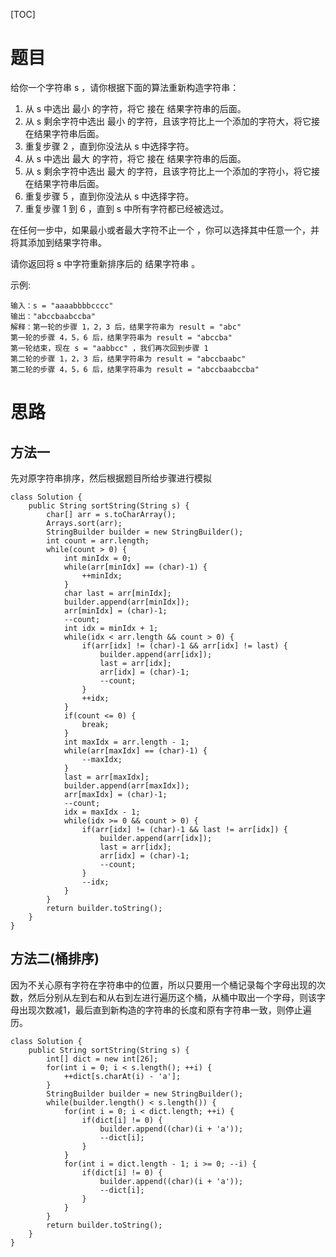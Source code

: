 [TOC]
# 题目
给你一个字符串 s ，请你根据下面的算法重新构造字符串：

1. 从 s 中选出 最小 的字符，将它 接在 结果字符串的后面。
2. 从 s 剩余字符中选出 最小 的字符，且该字符比上一个添加的字符大，将它接在结果字符串后面。
3. 重复步骤 2 ，直到你没法从 s 中选择字符。
4. 从 s 中选出 最大 的字符，将它 接在 结果字符串的后面。
5. 从 s 剩余字符中选出 最大 的字符，且该字符比上一个添加的字符小，将它接在结果字符串后面。
6. 重复步骤 5 ，直到你没法从 s 中选择字符。
7. 重复步骤 1 到 6 ，直到 s 中所有字符都已经被选过。

在任何一步中，如果最小或者最大字符不止一个 ，你可以选择其中任意一个，并将其添加到结果字符串。

请你返回将 s 中字符重新排序后的 结果字符串 。

示例:
```
输入：s = "aaaabbbbcccc"
输出："abccbaabccba"
解释：第一轮的步骤 1，2，3 后，结果字符串为 result = "abc"
第一轮的步骤 4，5，6 后，结果字符串为 result = "abccba"
第一轮结束，现在 s = "aabbcc" ，我们再次回到步骤 1
第二轮的步骤 1，2，3 后，结果字符串为 result = "abccbaabc"
第二轮的步骤 4，5，6 后，结果字符串为 result = "abccbaabccba"
```

# 思路
## 方法一
先对原字符串排序，然后根据题目所给步骤进行模拟
```java{.line-numbers}
class Solution {
    public String sortString(String s) {
        char[] arr = s.toCharArray();
        Arrays.sort(arr);
        StringBuilder builder = new StringBuilder();
        int count = arr.length;
        while(count > 0) {
            int minIdx = 0;
            while(arr[minIdx] == (char)-1) {
                ++minIdx;
            }
            char last = arr[minIdx];
            builder.append(arr[minIdx]);
            arr[minIdx] = (char)-1;
            --count;
            int idx = minIdx + 1;
            while(idx < arr.length && count > 0) {
                if(arr[idx] != (char)-1 && arr[idx] != last) {
                    builder.append(arr[idx]);
                    last = arr[idx];
                    arr[idx] = (char)-1;
                    --count;
                }
                ++idx;
            }
            if(count <= 0) {
                break;
            }
            int maxIdx = arr.length - 1;
            while(arr[maxIdx] == (char)-1) {
                --maxIdx;
            }
            last = arr[maxIdx];
            builder.append(arr[maxIdx]);
            arr[maxIdx] = (char)-1;
            --count;
            idx = maxIdx - 1;
            while(idx >= 0 && count > 0) {
                if(arr[idx] != (char)-1 && last != arr[idx]) {
                    builder.append(arr[idx]);
                    last = arr[idx];
                    arr[idx] = (char)-1;
                    --count;
                }
                --idx;
            }
        }
        return builder.toString();
    }
}
```
## 方法二(桶排序)
因为不关心原有字符在字符串中的位置，所以只要用一个桶记录每个字母出现的次数，然后分别从左到右和从右到左进行遍历这个桶，从桶中取出一个字母，则该字母出现次数减1，最后直到新构造的字符串的长度和原有字符串一致，则停止遍历。
```java{.line-numbers}
class Solution {
    public String sortString(String s) {
        int[] dict = new int[26];
        for(int i = 0; i < s.length(); ++i) {
            ++dict[s.charAt(i) - 'a'];
        }
        StringBuilder builder = new StringBuilder();
        while(builder.length() < s.length()) {
            for(int i = 0; i < dict.length; ++i) {
                if(dict[i] != 0) {
                    builder.append((char)(i + 'a'));
                    --dict[i];
                }
            }
            for(int i = dict.length - 1; i >= 0; --i) {
                if(dict[i] != 0) {
                    builder.append((char)(i + 'a'));
                    --dict[i];
                }
            }
        }
        return builder.toString();
    }
}
```